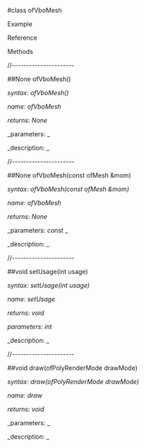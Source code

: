 #class ofVboMesh

Example



Reference



Methods



//----------------------

##None ofVboMesh()

_syntax: ofVboMesh()_

_name: ofVboMesh_

_returns: None_

_parameters: _



_description: _















//----------------------

##None ofVboMesh(const ofMesh &mom)

_syntax: ofVboMesh(const ofMesh &mom)_

_name: ofVboMesh_

_returns: None_

_parameters: const _



_description: _















//----------------------

##void setUsage(int usage)

_syntax: setUsage(int usage)_

_name: setUsage_

_returns: void_

_parameters: int_



_description: _















//----------------------

##void draw(ofPolyRenderMode drawMode)

_syntax: draw(ofPolyRenderMode drawMode)_

_name: draw_

_returns: void_

_parameters: _



_description: _
















